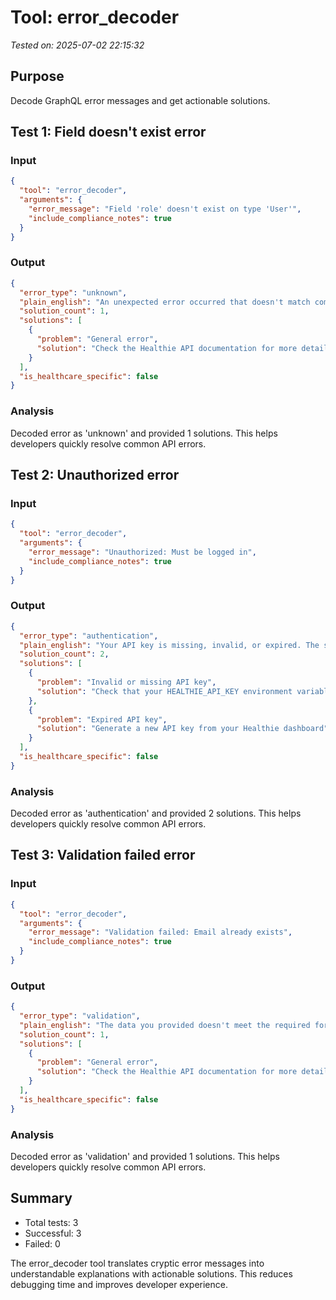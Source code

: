 # Tool: error_decoder

*Tested on: 2025-07-02 22:15:32*

## Purpose
Decode GraphQL error messages and get actionable solutions.

## Test 1: Field doesn't exist error

### Input
```json
{
  "tool": "error_decoder",
  "arguments": {
    "error_message": "Field 'role' doesn't exist on type 'User'",
    "include_compliance_notes": true
  }
}
```

### Output
```json
{
  "error_type": "unknown",
  "plain_english": "An unexpected error occurred that doesn't match common patterns.",
  "solution_count": 1,
  "solutions": [
    {
      "problem": "General error",
      "solution": "Check the Healthie API documentation for more details about this error"
    }
  ],
  "is_healthcare_specific": false
}
```

### Analysis
Decoded error as 'unknown' and provided 1 solutions. This helps developers quickly resolve common API errors.

## Test 2: Unauthorized error

### Input
```json
{
  "tool": "error_decoder",
  "arguments": {
    "error_message": "Unauthorized: Must be logged in",
    "include_compliance_notes": true
  }
}
```

### Output
```json
{
  "error_type": "authentication",
  "plain_english": "Your API key is missing, invalid, or expired. The server cannot verify your identity.",
  "solution_count": 2,
  "solutions": [
    {
      "problem": "Invalid or missing API key",
      "solution": "Check that your HEALTHIE_API_KEY environment variable is set correctly"
    },
    {
      "problem": "Expired API key",
      "solution": "Generate a new API key from your Healthie dashboard"
    }
  ],
  "is_healthcare_specific": false
}
```

### Analysis
Decoded error as 'authentication' and provided 2 solutions. This helps developers quickly resolve common API errors.

## Test 3: Validation failed error

### Input
```json
{
  "tool": "error_decoder",
  "arguments": {
    "error_message": "Validation failed: Email already exists",
    "include_compliance_notes": true
  }
}
```

### Output
```json
{
  "error_type": "validation",
  "plain_english": "The data you provided doesn't meet the required format or business rules. Some fields may be missing, invalid, or contain incorrect values. The issue seems to be related to email validation or formatting.",
  "solution_count": 1,
  "solutions": [
    {
      "problem": "General error",
      "solution": "Check the Healthie API documentation for more details about this error"
    }
  ],
  "is_healthcare_specific": false
}
```

### Analysis
Decoded error as 'validation' and provided 1 solutions. This helps developers quickly resolve common API errors.

## Summary
- Total tests: 3
- Successful: 3
- Failed: 0

The error_decoder tool translates cryptic error messages into understandable explanations with actionable solutions. This reduces debugging time and improves developer experience.
